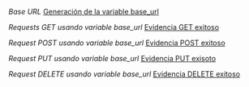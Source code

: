 *Base URL*
[Generación de la variable base_url](Imagenes/image-10.png)

*Requests GET usando variable base_url*
[Evidencia GET exitoso](Imagenes/image-11.png)

*Request POST usando variable base_url*
[Evidencia POST exitoso](Imagenes/image-12.png)

*Request PUT usando variable base_url*
[Evidencia PUT exisoto](Imagenes/image-13.png)

*Request DELETE usando variable base_url*
[Evidencia DELETE exitoso](Imagenes/image-14.png)